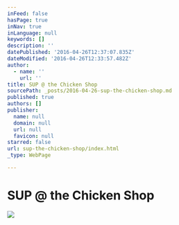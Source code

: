 ```yaml
---
inFeed: false
hasPage: true
inNav: true
inLanguage: null
keywords: []
description: ''
datePublished: '2016-04-26T12:37:07.835Z'
dateModified: '2016-04-26T12:33:57.482Z'
author:
  - name: ''
    url: ''
title: SUP @ the Chicken Shop
sourcePath: _posts/2016-04-26-sup-the-chicken-shop.md
published: true
authors: []
publisher:
  name: null
  domain: null
  url: null
  favicon: null
starred: false
url: sup-the-chicken-shop/index.html
_type: WebPage

---
```

# SUP @ the Chicken Shop
![](https://the-grid-user-content.s3-us-west-2.amazonaws.com/1521de0c-31a1-4c2f-9391-27f4c180ae8d.jpg)